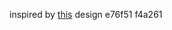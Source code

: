 inspired by [this](https://dribbble.com/shots/15466761-Furniture-App/attachments/7239343?mode=media) design
e76f51
f4a261
